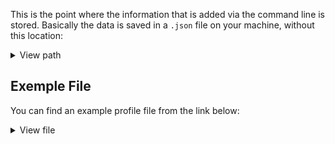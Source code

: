This is the point where the information that is added via the command line is stored.
Basically the data is saved in a `.json` file on your machine, without this location:

<details>
    <summary>View path</summary>

<br>

Latest versions, use like this::

```bash
cat ~/.config/linuxp/profile/linux_profile.json > ~/backup_profile.json
```

If you have a version equal to or lower than 1.0.12, use it like this:

```bash
cat ~/.config/linuxp/linux_profile.json > ~/backup_profile.json
```

</details>

## Exemple File

You can find an example profile file from the link below:

<details>
    <summary>View file</summary>

```
curl https://linuxprofile.com/linux_profile.json --output ~/linux_profile.json
```

</details>

